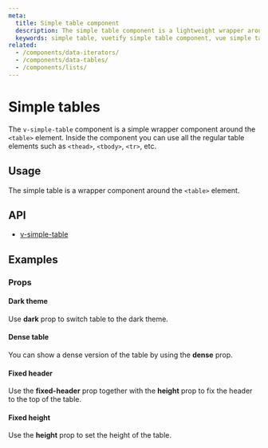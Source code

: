 ```yaml
---
meta:
  title: Simple table component
  description: The simple table component is a lightweight wrapper around the table element that provides a Material Design feel without all the baggage.
  keywords: simple table, vuetify simple table component, vue simple table component, table component
related:
  - /components/data-iterators/
  - /components/data-tables/
  - /components/lists/
---
```


# Simple tables

The `v-simple-table` component is a simple wrapper component around the `<table>` element. Inside the component you can use all the regular table elements such as `<thead>`, `<tbody>`, `<tr>`, etc.

<entry-ad />

## Usage

The simple table is a wrapper component around the `<table>` element.

<example file="v-simple-table/usage" />

## API

- [v-simple-table](../../api/v-simple-table)

## Examples

### Props

#### Dark theme

Use **dark** prop to switch table to the dark theme.

<example file="v-simple-table/prop-dark" />

#### Dense table

You can show a dense version of the table by using the **dense** prop.

<example file="v-simple-table/prop-dense" />

#### Fixed header

Use the **fixed-header** prop together with the **height** prop to fix the header to the top of the table.

<example file="v-simple-table/prop-fixed-header" />

#### Fixed height

Use the **height** prop to set the height of the table.

<example file="v-simple-table/prop-height" />

<backmatter />
